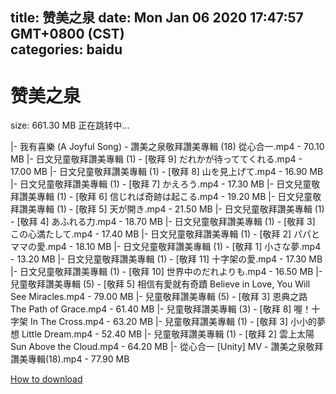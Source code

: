 
title: 赞美之泉
date: Mon Jan 06 2020 17:47:57 GMT+0800 (CST)    
categories: baidu
---

# 赞美之泉
size: 661.30 MB
 正在跳转中...
 
|- 我有喜樂 (A Joyful Song) - 讚美之泉敬拜讚美專輯 (18) 從心合一.mp4 - 70.10 MB
|- 日文兒童敬拜讚美專輯 (1) - [敬拜 9] だれかが待っててくれる.mp4 - 17.00 MB
|- 日文兒童敬拜讚美專輯 (1) - [敬拜 8] 山を見上げて.mp4 - 16.90 MB
|- 日文兒童敬拜讚美專輯 (1) - [敬拜 7]  かえろう.mp4 - 17.30 MB
|- 日文兒童敬拜讚美專輯 (1) - [敬拜 6] 信じれば奇跡は起こる.mp4 - 19.20 MB
|- 日文兒童敬拜讚美專輯 (1) - [敬拜 5] 天が開き.mp4 - 21.50 MB
|- 日文兒童敬拜讚美專輯 (1) - [敬拜 4] あふれる力.mp4 - 18.70 MB
|- 日文兒童敬拜讚美專輯 (1) - [敬拜 3] この心満たして.mp4 - 17.40 MB
|- 日文兒童敬拜讚美專輯 (1) - [敬拜 2] パパとママの愛.mp4 - 18.10 MB
|- 日文兒童敬拜讚美專輯 (1) - [敬拜 1] 小さな夢.mp4 - 13.20 MB
|- 日文兒童敬拜讚美專輯 (1) - [敬拜 11] 十字架の愛.mp4 - 17.30 MB
|- 日文兒童敬拜讚美專輯 (1) - [敬拜 10] 世界中のだれよりも.mp4 - 16.50 MB
|- 兒童敬拜讚美專輯 (5) - [敬拜 5] 相信有愛就有奇蹟 Believe in Love, You Will See Miracles.mp4 - 79.00 MB
|- 兒童敬拜讚美專輯 (5) - [敬拜 3] 恩典之路 The Path of Grace.mp4 - 61.40 MB
|- 兒童敬拜讚美專輯 (3) - [敬拜 8] 喔！十字架 In The Cross.mp4 - 63.20 MB
|- 兒童敬拜讚美專輯 (1) - [敬拜 3] 小小的夢想 Little Dream.mp4 - 52.40 MB
|- 兒童敬拜讚美專輯 (1) - [敬拜 2] 雲上太陽 Sun Above the Cloud.mp4 - 64.20 MB
|- 從心合一 [Unity] MV - 讚美之泉敬拜讚美專輯(18).mp4 - 77.90 MB

[How to download](https://bpcam.bemobtrk.com/go/2ceec3aa-1ca2-46d6-b9ff-aaa5c184517c?jno=1928)